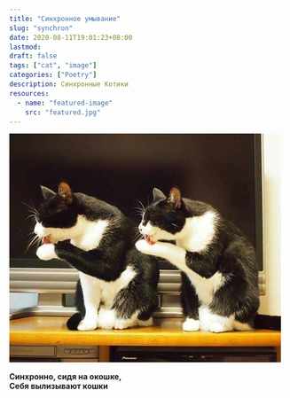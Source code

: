 ```yaml
---
title: "Синхронное умывание"
slug: "synchron"
date: 2020-08-11T19:01:23+08:00
lastmod: 
draft: false
tags: ["cat", "image"]
categories: ["Poetry"]
description: Синхронные Котики
resources:
  - name: "featured-image"
    src: "featured.jpg"  
---
```


![Синхрон](featured.jpg)  

**Синхронно, сидя на окошке,  
Себя вылизывают кошки**  

